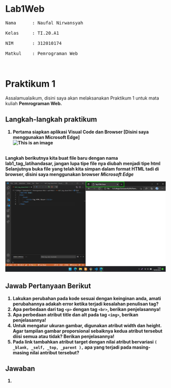 # Lab1Web
<pre>
Nama      : Naufal Nirwansyah<br>
Kelas     : TI.20.A1<br>
NIM       : 312010174<br>
Matkul    : Pemrograman Web
</pre>
<br>

# Praktikum 1
 Assalamualaikum, disini saya akan melaksanakan Praktikum 1 untuk mata kuliah <b>Pemrograman Web<b>.
 
## Langkah-langkah praktikum
1. Pertama siapkan aplikasi Visual Code dan Browser [Disini saya menggunakan <b>Microsoft Edge<b>] <br>
![This is an image](pictures/vscedgePNG)
<br>
Langkah berikutnya kita buat file baru dengan nama <b>lab1_tag_latihandasar<b>, jangan lupa tipe file nya diubah menjadi tipe <b>html</b>
<br>
Selanjutnya buka file yang telah kita simpan dalam format HTML tadi di browser, disini saya menggunakan browser <i>Microsoft Edge</i>

![This is an image](pictures/foto1.PNG)
<br>


## Jawab Pertanyaan Berikut
1. Lakukan perubahan pada kode sesuai dengan keinginan anda, amati perubahannya adakah
error ketika terjadi kesalahan penulisan tag? <br>
2. Apa perbedaan dari tag `<p>` dengan tag `<br>`, berikan penjelasannya!
3. Apa perbedaan atribut title dan alt pada tag `<img>`, berikan penjelasannya! <br>
4. Untuk mengatur ukuran gambar, digunakan atribut width dan height. Agar tampilan gambar proporsional sebaiknya kedua atribut tersebut diisi semua atau tidak? Berikan penjelasannya! <br>
5. Pada link tambahkan atribut target dengan nilai atribut bervariasi `( _blank, _self, _top, _parent ),` apa yang terjadi pada masing-masing nilai antribut tersebut? <br>

## Jawaban

1. 